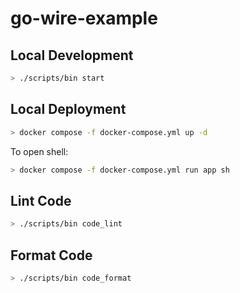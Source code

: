 # go-wire-example

## Local Development

```sh
> ./scripts/bin start
```

## Local Deployment

```sh
> docker compose -f docker-compose.yml up -d
```

To open shell:

```sh
> docker compose -f docker-compose.yml run app sh
```

## Lint Code

```sh
> ./scripts/bin code_lint
```

## Format Code

```sh
> ./scripts/bin code_format
```
